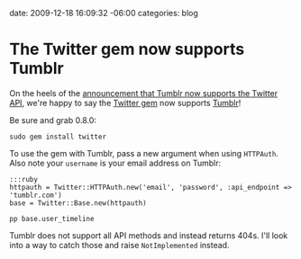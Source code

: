 date: 2009-12-18 16:09:32 -06:00
categories: blog

# The Twitter gem now supports Tumblr
On the heels of the [announcement that Tumblr now supports the Twitter API](http://staff.tumblr.com/post/287703110/api), we're happy to say the [Twitter gem](http://gemcutter.org/gems/twitter) now supports [Tumblr](http://tumblr.com)!
<!--more-->

Be sure and grab 0.8.0: 

    sudo gem install twitter


To use the gem with Tumblr, pass a new argument when using `HTTPAuth`. Also note your `username` is your email address on Tumblr:

    :::ruby
    httpauth = Twitter::HTTPAuth.new('email', 'password', :api_endpoint => 'tumblr.com')
    base = Twitter::Base.new(httpauth)

    pp base.user_timeline

Tumblr does not support all API methods and instead returns 404s. I'll look into a way to catch those and raise `NotImplemented` instead.
